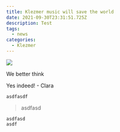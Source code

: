 ```yaml
---
title: Klezmer music will save the world
date: 2021-09-30T23:31:51.725Z
description: Test
tags:
  - news
categories:
  - Klezmer
---
```

![](/images/uploads/berebotski.png)

We better think

Yes indeed! - Clara

`asdfasdf`

> asdfasd

```
asdfasd
asdf
```
